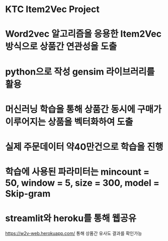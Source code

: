 # KTC Item2Vec Project

# Word2vec 알고리즘을 응용한 Item2Vec 방식으로 상품간 연관성을 도출
# python으로 작성 gensim 라이브러리를 활용

# 머신러닝 학습을 통해 상품간 동시에 구매가 이루어지는 상품을 벡터화하여 도출
# 실제 주문데이터 약40만건으로 학습을 진행

# 학습에 사용된 파라미터는 mincount = 50, window = 5, size = 300, model = Skip-gram

# streamlit와 heroku를 통해 웹공유
https://w2v-web.herokuapp.com/ 통해 상품간 유사도 결과를 확인가능
